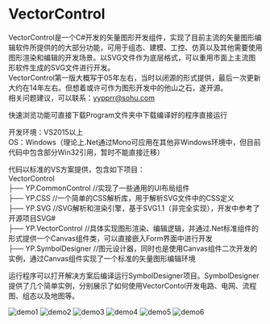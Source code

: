 # VectorControl

VectorControl是一个C#开发的矢量图形开发组件，实现了目前主流的矢量图形编辑软件所提供的的大部分功能，可用于组态、建模、工控、仿真以及其他需要使用图形渲染和编辑的开发场景。以SVG文件作为底层格式，可以重用市面上主流图形软件生成的SVG文件进行开发。  
VectorControl第一版大概写于05年左右，当时以闭源的形式提供，最后一次更新大约在14年左右。但想着或许可作为图形开发中的他山之石，遂开源。  
相关问题建议，可以联系：yypprr@sohu.com

快速浏览功能可直接下载Program文件夹中下载编译好的程序直接运行

开发环境：VS2015以上  
OS：Windows（理论上.Net通过Mono可应用在其他非Windows环境中，但目前代码中包含部分Win32引用，暂时不能直接迁移）  

代码以标准的VS方案提供，包含如下项目：  
VectorControl  
├── YP.CommonControl          //实现了一些通用的UI布局组件  
├── YP.CSS                    //一个简单的CSS解析库，用于解析SVG文件中的CSS定义  
├── YP.SVG                    //SVG解析和渲染引擎，基于SVG1.1（非完全实现），开发中参考了开源项目SVG#  
├── YP.VectorControl          //具体实现图形渲染、编辑逻辑，并通过.Net标准组件的形式提供一个Canvas组件类，可以直接嵌入Form界面中进行开发  
├── YP.SymbolDesigner         //图元设计器，同时也是使用Canvas组件二次开发的实例，通过Canvas组件实现了一个标准的矢量图形编辑环境  
  
运行程序可以打开解决方案后编译运行SymbolDesigner项目。SymbolDesigner提供了几个简单实例，分别展示了如何使用VectorContol开发电路、电网、流程图、组态以及地图等。  
  
![demo1](https://github.com/holoyangpeng/VectorControl/assets/114057336/1d549afc-802f-43b6-9db2-38aa31546fc5)
![demo2](https://github.com/holoyangpeng/VectorControl/assets/114057336/8951da6b-6849-47e7-9515-a1e5a1c74879)
![demo3](https://github.com/holoyangpeng/VectorControl/assets/114057336/73c1a1c0-a733-4858-89e9-b05bfd03e5d1)
![demo4](https://github.com/holoyangpeng/VectorControl/assets/114057336/4430a63e-0cff-494d-9bad-9b5d96a41014)
![demo5](https://github.com/holoyangpeng/VectorControl/assets/114057336/d77a70f7-18d4-4ad1-b4c8-d960a3723925)
![demo6](https://github.com/holoyangpeng/VectorControl/assets/114057336/9c892625-1e1b-4117-858d-1fe5152d0739)

